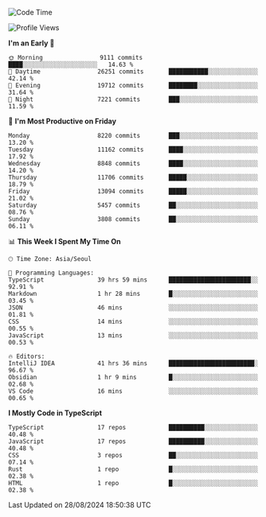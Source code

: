 <!--START_SECTION:waka-->
![Code Time](http://img.shields.io/badge/Code%20Time-6%2C635%20hrs%2030%20mins-blue)

![Profile Views](http://img.shields.io/badge/Profile%20Views-0-blue)

**I'm an Early 🐤** 

```text
🌞 Morning                9111 commits        ████░░░░░░░░░░░░░░░░░░░░░   14.63 % 
🌆 Daytime                26251 commits       ███████████░░░░░░░░░░░░░░   42.14 % 
🌃 Evening                19712 commits       ████████░░░░░░░░░░░░░░░░░   31.64 % 
🌙 Night                  7221 commits        ███░░░░░░░░░░░░░░░░░░░░░░   11.59 % 
```
📅 **I'm Most Productive on Friday** 

```text
Monday                   8220 commits        ███░░░░░░░░░░░░░░░░░░░░░░   13.20 % 
Tuesday                  11162 commits       ████░░░░░░░░░░░░░░░░░░░░░   17.92 % 
Wednesday                8848 commits        ████░░░░░░░░░░░░░░░░░░░░░   14.20 % 
Thursday                 11706 commits       █████░░░░░░░░░░░░░░░░░░░░   18.79 % 
Friday                   13094 commits       █████░░░░░░░░░░░░░░░░░░░░   21.02 % 
Saturday                 5457 commits        ██░░░░░░░░░░░░░░░░░░░░░░░   08.76 % 
Sunday                   3808 commits        ██░░░░░░░░░░░░░░░░░░░░░░░   06.11 % 
```


📊 **This Week I Spent My Time On** 

```text
🕑︎ Time Zone: Asia/Seoul

💬 Programming Languages: 
TypeScript               39 hrs 59 mins      ███████████████████████░░   92.91 % 
Markdown                 1 hr 28 mins        █░░░░░░░░░░░░░░░░░░░░░░░░   03.45 % 
JSON                     46 mins             ░░░░░░░░░░░░░░░░░░░░░░░░░   01.81 % 
CSS                      14 mins             ░░░░░░░░░░░░░░░░░░░░░░░░░   00.55 % 
JavaScript               13 mins             ░░░░░░░░░░░░░░░░░░░░░░░░░   00.53 % 

🔥 Editors: 
IntelliJ IDEA            41 hrs 36 mins      ████████████████████████░   96.67 % 
Obsidian                 1 hr 9 mins         █░░░░░░░░░░░░░░░░░░░░░░░░   02.68 % 
VS Code                  16 mins             ░░░░░░░░░░░░░░░░░░░░░░░░░   00.65 % 
```

**I Mostly Code in TypeScript** 

```text
TypeScript               17 repos            ██████████░░░░░░░░░░░░░░░   40.48 % 
JavaScript               17 repos            ██████████░░░░░░░░░░░░░░░   40.48 % 
CSS                      3 repos             ██░░░░░░░░░░░░░░░░░░░░░░░   07.14 % 
Rust                     1 repo              █░░░░░░░░░░░░░░░░░░░░░░░░   02.38 % 
HTML                     1 repo              █░░░░░░░░░░░░░░░░░░░░░░░░   02.38 % 
```




 Last Updated on 28/08/2024 18:50:38 UTC
<!--END_SECTION:waka-->

